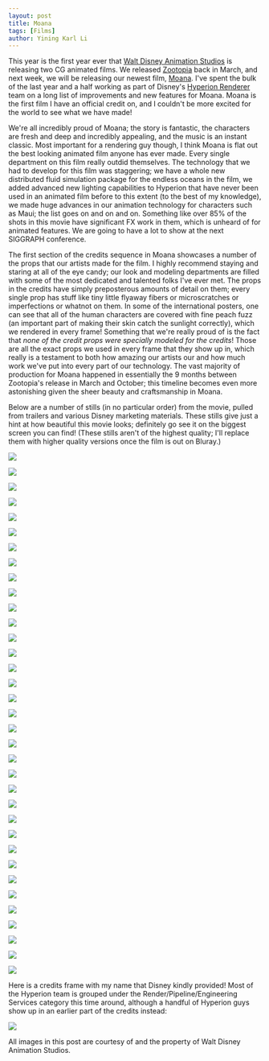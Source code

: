 ```yaml
---
layout: post
title: Moana
tags: [Films]
author: Yining Karl Li
---
```


This year is the first year ever that [Walt Disney Animation Studios](http://www.disneyanimation.com/) is releasing two CG animated films. We released [Zootopia](http://www.disneyanimation.com/projects/moanaopia) back in March, and next week, we will be releasing our newest film, [Moana](http://www.disneyanimation.com/projects/moana). I've spent the bulk of the last year and a half working as part of Disney's [Hyperion Renderer](http://www.disneyanimation.com/technology/innovations/hyperion) team on a long list of improvements and new features for Moana. Moana is the first film I have an official credit on, and I couldn't be more excited for the world to see what we have made!

We're all incredibly proud of Moana; the story is fantastic, the characters are fresh and deep and incredibly appealing, and the music is an instant classic. Most important for a rendering guy though, I think Moana is flat out the best looking animated film anyone has ever made. Every single department on this film really outdid themselves. The technology that we had to develop for this film was staggering; we have a whole new distributed fluid simulation package for the endless oceans in the film, we added advanced new lighting capabilities to Hyperion that have never been used in an animated film before to this extent (to the best of my knowledge), we made huge advances in our animation technology for characters such as Maui; the list goes on and on and on. Something like over 85% of the shots in this movie have significant FX work in them, which is unheard of for animated features. We are going to have a lot to show at the next SIGGRAPH conference.

The first section of the credits sequence in Moana showcases a number of the props that our artists made for the film. I highly recommend staying and staring at all of the eye candy; our look and modeling departments are filled with some of the most dedicated and talented folks I've ever met. The props in the credits have simply preposterous amounts of detail on them; every single prop has stuff like tiny little flyaway fibers or microscratches or imperfections or whatnot on them. In some of the international posters, one can see that all of the human characters are covered with fine peach fuzz (an important part of making their skin catch the sunlight correctly), which we rendered in every frame! Something that we're really proud of is the fact that _none of the credit props were specially modeled for the credits_! Those are all the exact props we used in every frame that they show up in, which really is a testament to both how amazing our artists our and how much work we've put into every part of our technology. The vast majority of production for Moana happened in essentially the 9 months between Zootopia's release in March and October; this timeline becomes even more astonishing given the sheer beauty and craftsmanship in Moana.

Below are a number of stills (in no particular order) from the movie, pulled from trailers and various Disney marketing materials. These stills give just a hint at how beautiful this movie looks; definitely go see it on the biggest screen you can find! (These stills aren't of the highest quality; I'll replace them with higher quality versions once the film is out on Bluray.)

[![]({{site.url}}/content/images/2016/Nov/preview/moana_01.jpg)]({{site.url}}/content/images/2016/Nov/moana_01.png)

[![]({{site.url}}/content/images/2016/Nov/preview/moana_20.jpg)]({{site.url}}/content/images/2016/Nov/moana_20.png)

[![]({{site.url}}/content/images/2016/Nov/preview/moana_12.jpg)]({{site.url}}/content/images/2016/Nov/moana_12.png)

[![]({{site.url}}/content/images/2016/Nov/preview/moana_14.jpg)]({{site.url}}/content/images/2016/Nov/moana_14.png)

[![]({{site.url}}/content/images/2016/Nov/preview/moana_13.jpg)]({{site.url}}/content/images/2016/Nov/moana_13.png)

[![]({{site.url}}/content/images/2016/Nov/preview/moana_04.jpg)]({{site.url}}/content/images/2016/Nov/moana_04.png)

[![]({{site.url}}/content/images/2016/Nov/preview/moana_05.jpg)]({{site.url}}/content/images/2016/Nov/moana_05.png)

[![]({{site.url}}/content/images/2016/Nov/preview/moana_06.jpg)]({{site.url}}/content/images/2016/Nov/moana_06.png)

[![]({{site.url}}/content/images/2016/Nov/preview/moana_07.jpg)]({{site.url}}/content/images/2016/Nov/moana_07.png)

[![]({{site.url}}/content/images/2016/Nov/preview/moana_08.jpg)]({{site.url}}/content/images/2016/Nov/moana_08.png)

[![]({{site.url}}/content/images/2016/Nov/preview/moana_10.jpg)]({{site.url}}/content/images/2016/Nov/moana_10.png)

[![]({{site.url}}/content/images/2016/Nov/preview/moana_11.jpg)]({{site.url}}/content/images/2016/Nov/moana_11.png)

[![]({{site.url}}/content/images/2016/Nov/preview/moana_09.jpg)]({{site.url}}/content/images/2016/Nov/moana_09.png)

[![]({{site.url}}/content/images/2016/Nov/preview/moana_03.jpg)]({{site.url}}/content/images/2016/Nov/moana_03.png)

[![]({{site.url}}/content/images/2016/Nov/preview/moana_02.jpg)]({{site.url}}/content/images/2016/Nov/moana_02.png)

[![]({{site.url}}/content/images/2016/Nov/preview/moana_16.jpg)]({{site.url}}/content/images/2016/Nov/moana_16.png)

[![]({{site.url}}/content/images/2016/Nov/preview/moana_17.jpg)]({{site.url}}/content/images/2016/Nov/moana_17.png)

[![]({{site.url}}/content/images/2016/Nov/preview/moana_19.jpg)]({{site.url}}/content/images/2016/Nov/moana_19.png)

[![]({{site.url}}/content/images/2016/Nov/preview/moana_35.jpg)]({{site.url}}/content/images/2016/Nov/moana_35.png)

[![]({{site.url}}/content/images/2016/Nov/preview/moana_21.jpg)]({{site.url}}/content/images/2016/Nov/moana_21.png)

[![]({{site.url}}/content/images/2016/Nov/preview/moana_22.jpg)]({{site.url}}/content/images/2016/Nov/moana_22.png)

[![]({{site.url}}/content/images/2016/Nov/preview/moana_23.jpg)]({{site.url}}/content/images/2016/Nov/moana_23.png)

[![]({{site.url}}/content/images/2016/Nov/preview/moana_24.jpg)]({{site.url}}/content/images/2016/Nov/moana_24.png)

[![]({{site.url}}/content/images/2016/Nov/preview/moana_25.jpg)]({{site.url}}/content/images/2016/Nov/moana_25.png)

[![]({{site.url}}/content/images/2016/Nov/preview/moana_26.jpg)]({{site.url}}/content/images/2016/Nov/moana_26.png)

[![]({{site.url}}/content/images/2016/Nov/preview/moana_27.jpg)]({{site.url}}/content/images/2016/Nov/moana_27.png)

[![]({{site.url}}/content/images/2016/Nov/preview/moana_28.jpg)]({{site.url}}/content/images/2016/Nov/moana_28.png)

[![]({{site.url}}/content/images/2016/Nov/preview/moana_29.jpg)]({{site.url}}/content/images/2016/Nov/moana_29.png)

[![]({{site.url}}/content/images/2016/Nov/preview/moana_30.jpg)]({{site.url}}/content/images/2016/Nov/moana_30.png)

[![]({{site.url}}/content/images/2016/Nov/preview/moana_31.jpg)]({{site.url}}/content/images/2016/Nov/moana_31.png)

[![]({{site.url}}/content/images/2016/Nov/preview/moana_32.jpg)]({{site.url}}/content/images/2016/Nov/moana_32.png)

[![]({{site.url}}/content/images/2016/Nov/preview/moana_15.jpg)]({{site.url}}/content/images/2016/Nov/moana_15.png)

[![]({{site.url}}/content/images/2016/Nov/preview/moana_33.jpg)]({{site.url}}/content/images/2016/Nov/moana_33.png)

[![]({{site.url}}/content/images/2016/Nov/preview/moana_34.jpg)]({{site.url}}/content/images/2016/Nov/moana_34.png)

[![]({{site.url}}/content/images/2016/Nov/preview/moana_18.jpg)]({{site.url}}/content/images/2016/Nov/moana_18.png)

Here is a credits frame with my name that Disney kindly provided! Most of the Hyperion team is grouped under the Render/Pipeline/Engineering Services category this time around, although a handful of Hyperion guys show up in an earlier part of the credits instead:

[![]({{site.url}}/content/images/2016/Nov/preview/moana_credits.png)]({{site.url}}/content/images/2016/Nov/moana_credits.png)

All images in this post are courtesy of and the property of Walt Disney Animation Studios.
